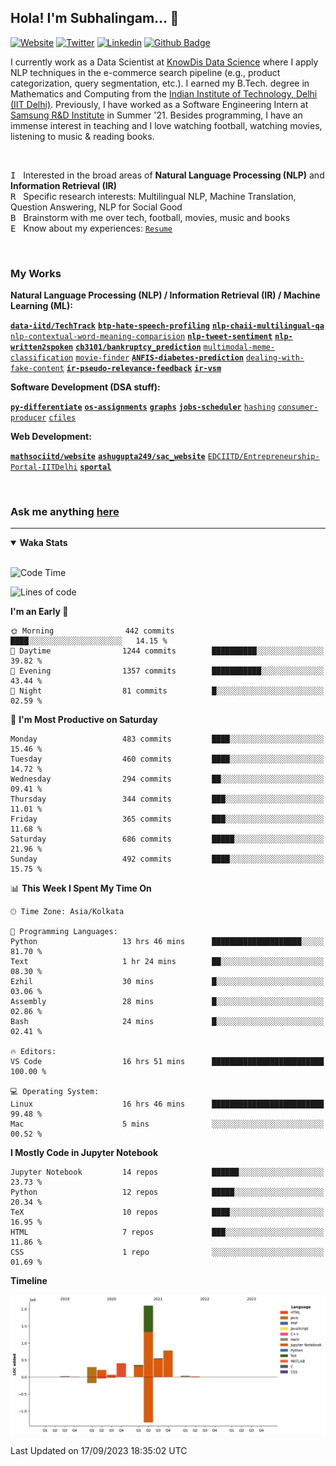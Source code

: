## Hola! I'm Subhalingam... 👋

[![Website](https://img.shields.io/badge/-subhalingamd.me-47CCCC?style=flat&logo=google-chrome&logoColor=white&link=https://subhalingamd.me)](https://subhalingamd.me )
[![Twitter](https://img.shields.io/badge/-@subhalingamd-55acee?style=flat&labelColor=1ca0f1&logo=twitter&logoColor=white&link=https://twitter.com/subhalingamd)](https://twitter.com/subhalingamd)
[![Linkedin](https://img.shields.io/badge/-subhalingamd-0077B5?style=flat&logo=Linkedin&logoColor=white&link=https://www.linkedin.com/in/subhalingamd/)](https://www.linkedin.com/in/subhalingamd/)
[![Github Badge](https://img.shields.io/badge/-subhalingamd-333?style=flat&logo=Github&logoColor=white&link=https://www.github.com/subhalingamd/)](https://www.github.com/subhalingamd)

<!-- [![Facebook](https://img.shields.io/badge/-subhalingamd-3b5999?style=flat&logo=Facebook&logoColor=white&link=https://www.facebook.com/subhalingamd/)](https://www.facebook.com/subhalingamd/) -->
<!-- [![Instagram](https://img.shields.io/badge/-@subhu2008-e4405f?style=flat&logo=Instagram&logoColor=white&link=https://www.instagram.com/subhu2008/)](https://www.instagram.com/subhu2008) -->
<!-- [![Youtube Badge](https://img.shields.io/badge/-subhalingamd-cd201f?style=flat&logo=Youtube&logoColor=white&link=https://youtube.com/subhalingamd/)](https://youtube.com/subhalingamd) -->
<!-- [![Quora Badge](https://img.shields.io/badge/-subhalingamd-b92b27?style=flat&logo=Quora&logoColor=white&link=https://quora.com/subhalingamd/)](https://quora.com/subhalingam-d) -->


I currently work as a Data Scientist at [KnowDis Data Science](https://www.knowdis.ai) where I apply NLP techniques in the e-commerce search pipeline (e.g., product categorization, query segmentation, etc.). I earned my B.Tech. degree in Mathematics and Computing from the [Indian Institute of Technology, Delhi (IIT Delhi)](http://www.iitd.ac.in). Previously, I have worked as a Software Engineering Intern at [Samsung R&D Institute](https://research.samsung.com/sri-d) in Summer '21. Besides programming, I have an immense interest in teaching and I love watching football, watching movies, listening to music & reading books.

<br />


<kbd>I</kbd> &nbsp; Interested in the broad areas of **Natural Language Processing (NLP)** and **Information Retrieval (IR)** <br />
<kbd>R</kbd> &nbsp; Specific research interests: Multilingual NLP, Machine Translation, Question Answering, NLP for Social Good  <br />
<kbd>B</kbd> &nbsp; Brainstorm with me over tech, football, movies, music and books <br />
<kbd>E</kbd> &nbsp; Know about my experiences: [`Resume`](https://subhalingamd.me/resume/)  <br />

<br />


### My Works

**Natural Language Processing (NLP) / Information Retrieval (IR) / Machine Learning (ML):** 

**[`data-iitd/TechTrack`](https://github.com/data-iitd/TechTrack)**
**[`btp-hate-speech-profiling`](https://github.com/subhalingamd/btp-hate-speech-profiling)**
**[`nlp-chaii-multilingual-qa`](https://github.com/subhalingamd/nlp-chaii-multilingual-qa)**
[`nlp-contextual-word-meaning-comparision`](https://github.com/subhalingamd/nlp-contextual-word-meaning-comparision)
**[`nlp-tweet-sentiment`](https://github.com/subhalingamd/nlp-tweet-sentiment)**
**[`nlp-written2spoken`](https://github.com/subhalingamd/nlp-written2spoken)**
**[`cb3101/bankruptcy_prediction`](https://github.com/cb3101/bankruptcy_prediction)**
[`multimodal-meme-classification`](https://github.com/subhalingamd/multimodal-meme-classification)
[`movie-finder`](https://github.com/subhalingamd/movie-finder)
**[`ANFIS-diabetes-prediction`](https://github.com/subhalingamd/ANFIS-diabetes-prediction)**
[`dealing-with-fake-content`](https://github.com/subhalingamd/dealing-with-fake-content)
**[`ir-pseudo-relevance-feedback`](https://github.com/subhalingamd/ir-pseudo-relevance-feedback)**
**[`ir-vsm`](https://github.com/subhalingamd/ir-vsm)**

**Software Development (DSA stuff):** 

**[`py-differentiate`](https://github.com/subhalingamd/py-differentiate)**
**[`os-assignments`](https://github.com/subhalingamd/os-assignments)**
**[`graphs`](https://github.com/subhalingamd/graphs)**
**[`jobs-scheduler`](https://github.com/subhalingamd/jobs-scheduler)**
[`hashing`](https://github.com/subhalingamd/hashing)
[`consumer-producer`](https://github.com/subhalingamd/consumer-producer)
[`cfiles`](https://github.com/subhalingamd/cfiles)

**Web Development:** 

**[`mathsociitd/website`](https://github.com/mathsociitd/website)**
**[`ashugupta249/sac_website`](https://github.com/ashugupta249/sac_website)**
[`EDCIITD/Entrepreneurship-Portal-IITDelhi`](https://github.com/EDCIITD/Entrepreneurship-Portal-IITDelhi)
**[`sportal`](https://github.com/subhalingamd/sportal)**

<br />

<!--
<br /><br />
<img alt="GitHub Stats" src="https://github-readme-stats.vercel.app/api?username=subhalingamd&count_private=true&show_icons=true&include_all_commits=true&theme=dark" align="right">

**Get to know about me from the Command Line!** <br />
Open Terminal and type:
```
npx subhalingamd
```
*To know more about this tool, watch [subhalingamd/npx-card](https://github.com/subhalingamd/npx-card)*
<br /><br /><br />


<img align="right" alt="Visitor Badge" src="https://visitor-badge.laobi.icu/badge?page_id=subhalingamd.subhalingamd">
-->

### Ask me anything [here](https://github.com/subhalingamd/subhalingamd/discussions/)

<hr>

<details open>
<summary><b>Waka Stats</b></summary>
<br/>

<!--START_SECTION:waka-->
![Code Time](http://img.shields.io/badge/Code%20Time-1%2C878%20hrs%2056%20mins-blue)

![Lines of code](https://img.shields.io/badge/From%20Hello%20World%20I%27ve%20Written-4.8%20million%20lines%20of%20code-blue)

**I'm an Early 🐤** 

```text
🌞 Morning                442 commits         ████░░░░░░░░░░░░░░░░░░░░░   14.15 % 
🌆 Daytime                1244 commits        ██████████░░░░░░░░░░░░░░░   39.82 % 
🌃 Evening                1357 commits        ███████████░░░░░░░░░░░░░░   43.44 % 
🌙 Night                  81 commits          █░░░░░░░░░░░░░░░░░░░░░░░░   02.59 % 
```
📅 **I'm Most Productive on Saturday** 

```text
Monday                   483 commits         ████░░░░░░░░░░░░░░░░░░░░░   15.46 % 
Tuesday                  460 commits         ████░░░░░░░░░░░░░░░░░░░░░   14.72 % 
Wednesday                294 commits         ██░░░░░░░░░░░░░░░░░░░░░░░   09.41 % 
Thursday                 344 commits         ███░░░░░░░░░░░░░░░░░░░░░░   11.01 % 
Friday                   365 commits         ███░░░░░░░░░░░░░░░░░░░░░░   11.68 % 
Saturday                 686 commits         █████░░░░░░░░░░░░░░░░░░░░   21.96 % 
Sunday                   492 commits         ████░░░░░░░░░░░░░░░░░░░░░   15.75 % 
```


📊 **This Week I Spent My Time On** 

```text
🕑︎ Time Zone: Asia/Kolkata

💬 Programming Languages: 
Python                   13 hrs 46 mins      ████████████████████░░░░░   81.70 % 
Text                     1 hr 24 mins        ██░░░░░░░░░░░░░░░░░░░░░░░   08.30 % 
Ezhil                    30 mins             █░░░░░░░░░░░░░░░░░░░░░░░░   03.06 % 
Assembly                 28 mins             █░░░░░░░░░░░░░░░░░░░░░░░░   02.86 % 
Bash                     24 mins             █░░░░░░░░░░░░░░░░░░░░░░░░   02.41 % 

🔥 Editors: 
VS Code                  16 hrs 51 mins      █████████████████████████   100.00 % 

💻 Operating System: 
Linux                    16 hrs 46 mins      █████████████████████████   99.48 % 
Mac                      5 mins              ░░░░░░░░░░░░░░░░░░░░░░░░░   00.52 % 
```

**I Mostly Code in Jupyter Notebook** 

```text
Jupyter Notebook         14 repos            ██████░░░░░░░░░░░░░░░░░░░   23.73 % 
Python                   12 repos            █████░░░░░░░░░░░░░░░░░░░░   20.34 % 
TeX                      10 repos            ████░░░░░░░░░░░░░░░░░░░░░   16.95 % 
HTML                     7 repos             ███░░░░░░░░░░░░░░░░░░░░░░   11.86 % 
CSS                      1 repo              ░░░░░░░░░░░░░░░░░░░░░░░░░   01.69 % 
```



**Timeline**

![Lines of Code chart](https://raw.githubusercontent.com/subhalingamd/subhalingamd/master/assets/bar_graph.png)


 Last Updated on 17/09/2023 18:35:02 UTC
<!--END_SECTION:waka-->

</details>

